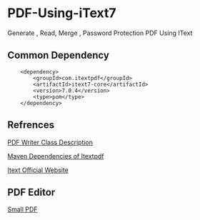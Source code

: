 # PDF-Using-iText7
Generate , Read, Merge , Password Protection PDF Using IText 

## Common Dependency
```
	<dependency>
	    <groupId>com.itextpdf</groupId>
	    <artifactId>itext7-core</artifactId>
	    <version>7.0.4</version>
	    <type>pom</type>
	</dependency>
  ```

## Refrences

[PDF Writer Class Description](https://api.itextpdf.com/iText7/java/7.1.7/com/itextpdf/kernel/pdf/PdfWriter.html)

[Maven Dependencies of Itextpdf](https://mvnrepository.com/artifact/com.itextpdf/itext7-core/7.0.4)

[Itext Official Website](https://itextpdf.com/en/products/itext-7/itext-7-core)

## PDF Editor

[Small PDF](https://smallpdf.com/edit-pdf)
